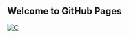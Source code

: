 ## Welcome to GitHub Pages

[![C](https://s4.ax1x.com/2021/12/29/TghaxP.jpg)](https://imgtu.com/i/TghaxP)